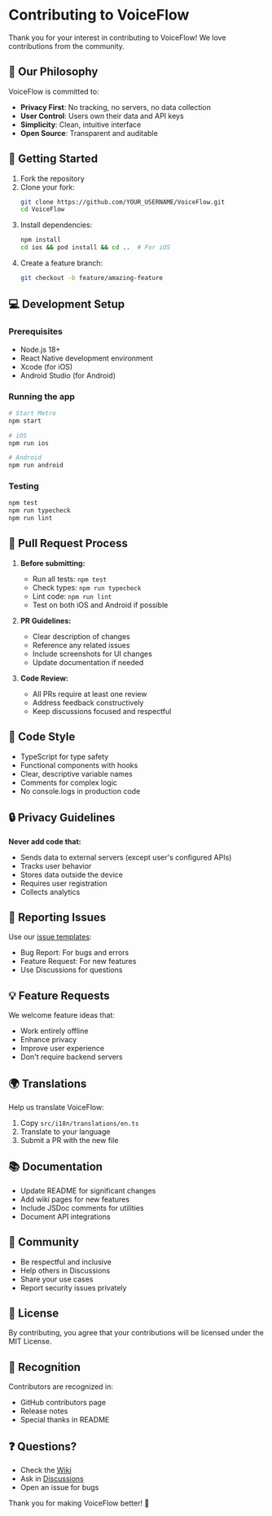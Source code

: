 # Contributing to VoiceFlow

Thank you for your interest in contributing to VoiceFlow! We love contributions from the community.

## 🎯 Our Philosophy

VoiceFlow is committed to:

- **Privacy First**: No tracking, no servers, no data collection
- **User Control**: Users own their data and API keys
- **Simplicity**: Clean, intuitive interface
- **Open Source**: Transparent and auditable

## 🚀 Getting Started

1. Fork the repository
2. Clone your fork:
   ```bash
   git clone https://github.com/YOUR_USERNAME/VoiceFlow.git
   cd VoiceFlow
   ```
3. Install dependencies:
   ```bash
   npm install
   cd ios && pod install && cd ..  # For iOS
   ```
4. Create a feature branch:
   ```bash
   git checkout -b feature/amazing-feature
   ```

## 💻 Development Setup

### Prerequisites

- Node.js 18+
- React Native development environment
- Xcode (for iOS)
- Android Studio (for Android)

### Running the app

```bash
# Start Metro
npm start

# iOS
npm run ios

# Android
npm run android
```

### Testing

```bash
npm test
npm run typecheck
npm run lint
```

## 📝 Pull Request Process

1. **Before submitting:**
   - Run all tests: `npm test`
   - Check types: `npm run typecheck`
   - Lint code: `npm run lint`
   - Test on both iOS and Android if possible

2. **PR Guidelines:**
   - Clear description of changes
   - Reference any related issues
   - Include screenshots for UI changes
   - Update documentation if needed

3. **Code Review:**
   - All PRs require at least one review
   - Address feedback constructively
   - Keep discussions focused and respectful

## 🎨 Code Style

- TypeScript for type safety
- Functional components with hooks
- Clear, descriptive variable names
- Comments for complex logic
- No console.logs in production code

## 🔒 Privacy Guidelines

**Never add code that:**

- Sends data to external servers (except user's configured APIs)
- Tracks user behavior
- Stores data outside the device
- Requires user registration
- Collects analytics

## 🐛 Reporting Issues

Use our [issue templates](https://github.com/AndreasKalkusinski/VoiceFlow/issues/new/choose):

- Bug Report: For bugs and errors
- Feature Request: For new features
- Use Discussions for questions

## 💡 Feature Requests

We welcome feature ideas that:

- Work entirely offline
- Enhance privacy
- Improve user experience
- Don't require backend servers

## 🌍 Translations

Help us translate VoiceFlow:

1. Copy `src/i18n/translations/en.ts`
2. Translate to your language
3. Submit a PR with the new file

## 📚 Documentation

- Update README for significant changes
- Add wiki pages for new features
- Include JSDoc comments for utilities
- Document API integrations

## 🤝 Community

- Be respectful and inclusive
- Help others in Discussions
- Share your use cases
- Report security issues privately

## 📜 License

By contributing, you agree that your contributions will be licensed under the MIT License.

## 🙏 Recognition

Contributors are recognized in:

- GitHub contributors page
- Release notes
- Special thanks in README

## ❓ Questions?

- Check the [Wiki](https://github.com/AndreasKalkusinski/VoiceFlow/wiki)
- Ask in [Discussions](https://github.com/AndreasKalkusinski/VoiceFlow/discussions)
- Open an issue for bugs

Thank you for making VoiceFlow better! 🎉
